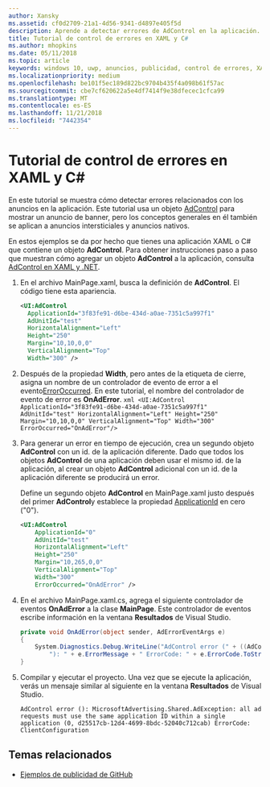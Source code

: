 ```yaml
---
author: Xansky
ms.assetid: cf0d2709-21a1-4d56-9341-d4897e405f5d
description: Aprende a detectar errores de AdControl en la aplicación.
title: Tutorial de control de errores en XAML y C#
ms.author: mhopkins
ms.date: 05/11/2018
ms.topic: article
keywords: windows 10, uwp, anuncios, publicidad, control de errores, XAML, c#
ms.localizationpriority: medium
ms.openlocfilehash: be101f5ec189d822bc9704b435f4a098b61f57ac
ms.sourcegitcommit: cbe7cf620622a5e4df7414f9e38dfecec1cfca99
ms.translationtype: MT
ms.contentlocale: es-ES
ms.lasthandoff: 11/21/2018
ms.locfileid: "7442354"
---
```

# <a name="error-handling-in-xamlc-walkthrough"></a>Tutorial de control de errores en XAML y C#

En este tutorial se muestra cómo detectar errores relacionados con los anuncios en la aplicación. Este tutorial usa un objeto [AdControl](https://docs.microsoft.com/uwp/api/microsoft.advertising.winrt.ui.adcontrol) para mostrar un anuncio de banner, pero los conceptos generales en él también se aplican a anuncios intersticiales y anuncios nativos.

En estos ejemplos se da por hecho que tienes una aplicación XAML o C# que contiene un objeto **AdControl**. Para obtener instrucciones paso a paso que muestran cómo agregar un objeto **AdControl** a la aplicación, consulta [AdControl en XAML y .NET](adcontrol-in-xaml-and--net.md). 

1.  En el archivo MainPage.xaml, busca la definición de **AdControl**. El código tiene esta apariencia.
    ``` xml
    <UI:AdControl
      ApplicationId="3f83fe91-d6be-434d-a0ae-7351c5a997f1"
      AdUnitId="test"
      HorizontalAlignment="Left"
      Height="250"
      Margin="10,10,0,0"
      VerticalAlignment="Top"
      Width="300" />
    ```

2.   Después de la propiedad **Width**, pero antes de la etiqueta de cierre, asigna un nombre de un controlador de evento de error a el evento[ErrorOccurred](https://docs.microsoft.com/uwp/api/microsoft.advertising.winrt.ui.adcontrol.erroroccurred). En este tutorial, el nombre del controlador de evento de error es **OnAdError**.
    ``` xml
    <UI:AdControl
      ApplicationId="3f83fe91-d6be-434d-a0ae-7351c5a997f1"
      AdUnitId="test"
      HorizontalAlignment="Left"
      Height="250"
      Margin="10,10,0,0"
      VerticalAlignment="Top"
      Width="300"
      ErrorOccurred="OnAdError"/>
    ```

3.  Para generar un error en tiempo de ejecución, crea un segundo objeto **AdControl** con un id. de la aplicación diferente. Dado que todos los objetos **AdControl** de una aplicación deben usar el mismo id. de la aplicación, al crear un objeto **AdControl** adicional con un id. de la aplicación diferente se producirá un error.

    Define un segundo objeto **AdControl** en MainPage.xaml justo después del primer **AdControl**y establece la propiedad [ApplicationId](https://docs.microsoft.com/uwp/api/microsoft.advertising.winrt.ui.adcontrol.applicationid) en cero ("0").
    ``` xml
    <UI:AdControl
        ApplicationId="0"
        AdUnitId="test"
        HorizontalAlignment="Left"
        Height="250"
        Margin="10,265,0,0"
        VerticalAlignment="Top"
        Width="300"
        ErrorOccurred="OnAdError" />
    ```

4.  En el archivo MainPage.xaml.cs, agrega el siguiente controlador de eventos **OnAdError** a la clase **MainPage**. Este controlador de eventos escribe información en la ventana **Resultados** de Visual Studio.
    ``` csharp
    private void OnAdError(object sender, AdErrorEventArgs e)
    {
        System.Diagnostics.Debug.WriteLine("AdControl error (" + ((AdControl)sender).Name +
            "): " + e.ErrorMessage + " ErrorCode: " + e.ErrorCode.ToString());
    }
    ```

4.  Compilar y ejecutar el proyecto. Una vez que se ejecute la aplicación, verás un mensaje similar al siguiente en la ventana **Resultados** de Visual Studio.
    ```
    AdControl error (): MicrosoftAdvertising.Shared.AdException: all ad requests must use the same application ID within a single application (0, d25517cb-12d4-4699-8bdc-52040c712cab) ErrorCode: ClientConfiguration
    ```

## <a name="related-topics"></a>Temas relacionados

* [Ejemplos de publicidad de GitHub](http://aka.ms/githubads)
